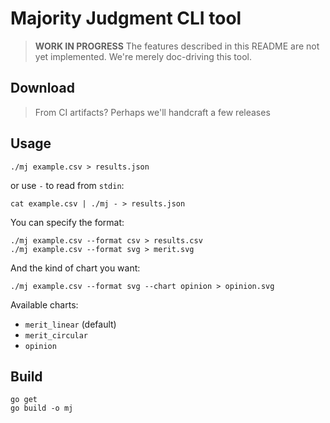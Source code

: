 # Majority Judgment CLI tool

> **WORK IN PROGRESS**
> The features described in this README are not yet implemented.
> We're merely doc-driving this tool.


## Download

> From CI artifacts?
> Perhaps we'll handcraft a few releases


## Usage

    ./mj example.csv > results.json

or use `-` to read from `stdin`:

    cat example.csv | ./mj - > results.json

You can specify the format:

    ./mj example.csv --format csv > results.csv
    ./mj example.csv --format svg > merit.svg

And the kind of chart you want:

    ./mj example.csv --format svg --chart opinion > opinion.svg

Available charts:
- `merit_linear` (default)
- `merit_circular`
- `opinion`


## Build

    go get
    go build -o mj


